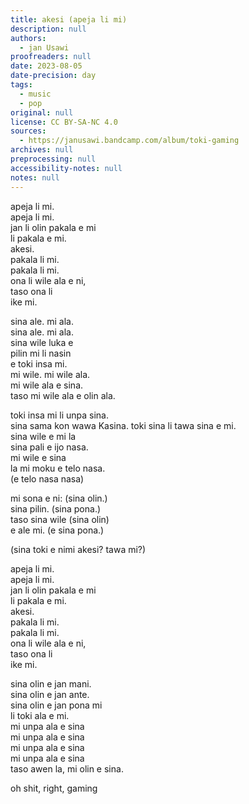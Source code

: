 ```yaml
---
title: akesi (apeja li mi)
description: null
authors:
  - jan Usawi
proofreaders: null
date: 2023-08-05
date-precision: day
tags:
  - music
  - pop
original: null
license: CC BY-SA-NC 4.0
sources:
  - https://janusawi.bandcamp.com/album/toki-gaming
archives: null
preprocessing: null
accessibility-notes: null
notes: null
---
```


apeja li mi.  \
apeja li mi.  \
jan li olin pakala e mi  \
li pakala e mi.  \
akesi.  \
pakala li mi.  \
pakala li mi.  \
ona li wile ala e ni,  \
taso ona li  \
ike mi.

sina ale. mi ala.  \
sina ale. mi ala.  \
sina wile luka e   \
pilin mi li nasin  \
e toki insa mi.  \
mi wile. mi wile ala.  \
mi wile ala e sina.  \
taso mi wile ala e olin ala.

toki insa mi li unpa sina.  \
sina sama kon wawa Kasina. toki sina li tawa sina e mi.   \
sina wile e mi la   \
sina pali e ijo nasa.  \
mi wile e sina  \
la mi moku e telo nasa.  \
(e telo nasa nasa)

mi sona e ni: (sina olin.)  \
sina pilin. (sina pona.)  \
taso sina wile (sina olin)  \
e ale mi. (e sina pona.)

(sina toki e nimi akesi? tawa mi?)

apeja li mi.  \
apeja li mi.  \
jan li olin pakala e mi  \
li pakala e mi.  \
akesi.  \
pakala li mi.  \
pakala li mi.  \
ona li wile ala e ni,  \
taso ona li  \
ike mi.

sina olin e jan mani.  \
sina olin e jan ante.  \
sina olin e jan pona mi  \
li toki ala e mi.  \
mi unpa ala e sina  \
mi unpa ala e sina  \
mi unpa ala e sina  \
mi unpa ala e sina  \
taso awen la, mi olin e sina.

oh shit, right, gaming